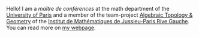 Hello!
I am a _maître de conférences_ at the math department of the [University of Paris](https://u-paris.fr) and a member of the team-project [Algebraic Topology & Geometry](https://www.imj-prg.fr/tga/) of the [Institut de Mathématiques de Jussieu-Paris Rive Gauche](https://www.imj-prg.fr).
You can read more on [my webpage](https://idrissi.eu).
